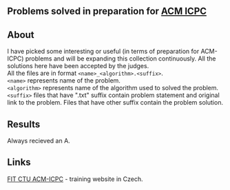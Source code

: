 ## Problems solved in preparation for [ACM ICPC](https://en.wikipedia.org/wiki/ACM_International_Collegiate_Programming_Contest)

## About
I have picked some interesting or useful (in terms of preparation for ACM-ICPC) problems and will be expanding this collection continuously. All the solutions here have been accepted by the judges.<br />
All the files are in format ```<name>_<algorithm>.<suffix>```.<br />
```<name>``` represents name of the problem.<br />
```<algorithm>``` represents name of the algorithm used to solved the problem.<br />
```<suffix>``` files that have ".txt" suffix contain problem statement and original link to the problem. Files that have other suffix contain the problem solution.

## Results
Always recieved an A.

## Links
[FIT CTU ACM-ICPC](https://turing.cz/tom/acm.html) - training website in Czech.
